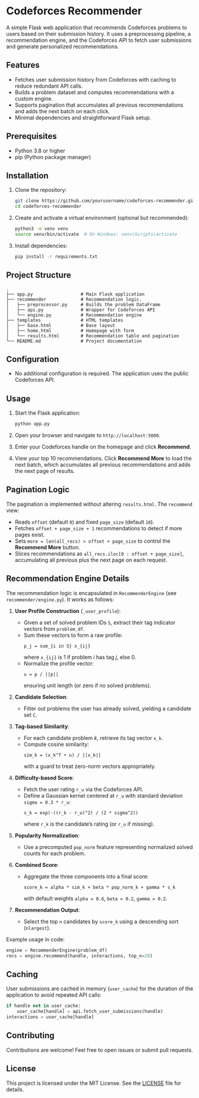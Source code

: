 # Codeforces Recommender

A simple Flask web application that recommends Codeforces problems to users based on their submission history. It uses a preprocessing pipeline, a recommendation engine, and the Codeforces API to fetch user submissions and generate personalized recommendations.

## Features

- Fetches user submission history from Codeforces with caching to reduce redundant API calls.
- Builds a problem dataset and computes recommendations with a custom engine.
- Supports pagination that accumulates all previous recommendations and adds the next batch on each click.
- Minimal dependencies and straightforward Flask setup.

## Prerequisites

- Python 3.8 or higher
- pip (Python package manager)

## Installation

1. Clone the repository:
   ```bash
   git clone https://github.com/yourusername/codeforces-recommender.git
   cd codeforces-recommender
   ```

2. Create and activate a virtual environment (optional but recommended):
   ```bash
   python3 -m venv venv
   source venv/bin/activate  # On Windows: venv\Scripts\activate
   ```

3. Install dependencies:
   ```bash
   pip install -r requirements.txt
   ```

## Project Structure

```
.
├── app.py                  # Main Flask application
├── recommender             # Recommendation logic.
│   ├── preprocessor.py     # Builds the problem DataFrame
│   ├── api.py              # Wrapper for Codeforces API
│   └── engine.py           # Recommendation engine
├── templates               # HTML templates
│   ├── base.html           # Base layout
│   ├── home.html           # Homepage with form
│   └── results.html        # Recommendation table and pagination
└── README.md               # Project documentation
```

## Configuration

- No additional configuration is required. The application uses the public Codeforces API.

## Usage

1. Start the Flask application:
   ```bash
   python app.py
   ```

2. Open your browser and navigate to `http://localhost:5000`.

3. Enter your Codeforces handle on the homepage and click **Recommend**.

4. View your top 10 recommendations. Click **Recommend More** to load the next batch, which accumulates all previous recommendations and adds the next page of results.

## Pagination Logic

The pagination is implemented without altering `results.html`. The `recommend` view:

- Reads `offset` (default `0`) and fixed `page_size` (default `10`).
- Fetches `offset + page_size + 1` recommendations to detect if more pages exist.
- Sets `more = len(all_recs) > offset + page_size` to control the **Recommend More** button.
- Slices recommendations as `all_recs.iloc[0 : offset + page_size]`, accumulating all previous plus the next page on each request.

## Recommendation Engine Details

The recommendation logic is encapsulated in `RecommenderEngine` (see `recommender/engine.py`). It works as follows:

1. **User Profile Construction** (`_user_profile`):
   - Given a set of solved problem IDs `S`, extract their tag indicator vectors from `problem_df`.
   - Sum these vectors to form a raw profile:
     ```
     p_j = sum_{i in S} x_{ij}
     ```
     where `x_{ij}` is 1 if problem *i* has tag *j*, else 0.
   - Normalize the profile vector:
     ```
     u = p / ||p||
     ```
     ensuring unit length (or zero if no solved problems).

2. **Candidate Selection**:
   - Filter out problems the user has already solved, yielding a candidate set `C`.

3. **Tag-based Similarity**:
   - For each candidate problem *k*, retrieve its tag vector `x_k`.
   - Compute cosine similarity:
     ```
     sim_k = (x_k^T • u) / ||x_k||
     ```
     with a guard to treat zero-norm vectors appropriately.

4. **Difficulty-based Score**:
   - Fetch the user rating `r_u` via the Codeforces API.
   - Define a Gaussian kernel centered at `r_u` with standard deviation `sigma = 0.3 * r_u`:
     ```
     s_k = exp(-((r_k - r_u)^2) / (2 * sigma^2))
     ```
     where `r_k` is the candidate’s rating (or `r_u` if missing).

5. **Popularity Normalization**:
   - Use a precomputed `pop_norm` feature representing normalized solved counts for each problem.

6. **Combined Score**:
   - Aggregate the three components into a final score:
     ```
     score_k = alpha * sim_k + beta * pop_norm_k + gamma * s_k
     ```
     with default weights `alpha = 0.6`, `beta = 0.2`, `gamma = 0.2`.

7. **Recommendation Output**:
   - Select the top `n` candidates by `score_k` using a descending sort (`nlargest`).

Example usage in code:
```python
engine = RecommenderEngine(problem_df)
recs = engine.recommend(handle, interactions, top_n=20)
```

## Caching

User submissions are cached in memory (`user_cache`) for the duration of the application to avoid repeated API calls:

```python
if handle not in user_cache:
    user_cache[handle] = api.fetch_user_submissions(handle)
interactions = user_cache[handle]
```

## Contributing

Contributions are welcome! Feel free to open issues or submit pull requests.

## License

This project is licensed under the MIT License. See the [LICENSE](LICENSE) file for details.

